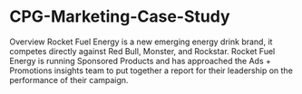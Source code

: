 # CPG-Marketing-Case-Study
Overview Rocket Fuel Energy is a new emerging energy drink brand, it competes directly against Red Bull, Monster, and Rockstar. Rocket Fuel Energy is running Sponsored Products and has approached the Ads + Promotions insights team to put together a report for their leadership on the performance of their campaign.
